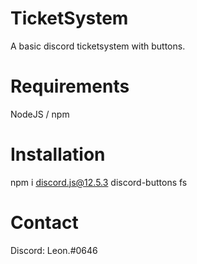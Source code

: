 # TicketSystem
A basic discord ticketsystem with buttons.

# Requirements
NodeJS / npm

# Installation
npm i discord.js@12.5.3 discord-buttons fs

# Contact
Discord: Leon.#0646
